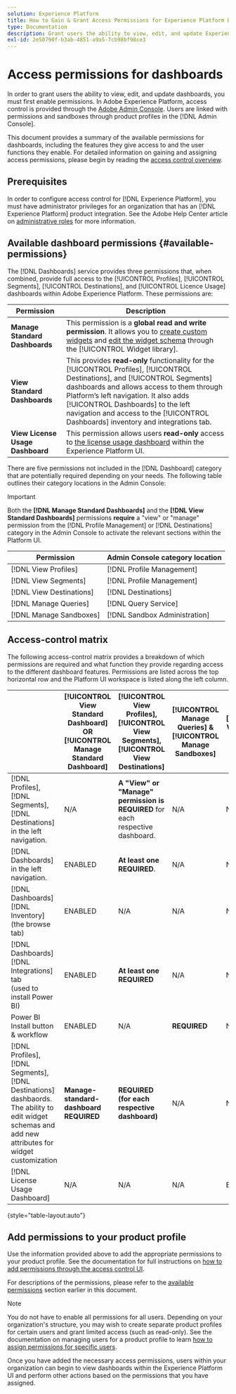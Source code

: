 ```yaml
---
solution: Experience Platform
title: How to Gain & Grant Access Permissions for Experience Platform Dashboards
type: Documentation
description: Grant users the ability to view, edit, and update Experience Platform dashboards using Adobe Admin Console.
exl-id: 2e50790f-b3ab-4851-a9a5-7cb98bf98ce3
---
```

# Access permissions for dashboards

In order to grant users the ability to view, edit, and update dashboards, you must first enable permissions. In Adobe Experience Platform, access control is provided through the [Adobe Admin Console](https://adminconsole.adobe.com/). Users are linked with permissions and sandboxes through product profiles in the [!DNL Admin Console].

This document provides a summary of the available permissions for dashboards, including the features they give access to and the user functions they enable. For detailed information on gaining and assigning access permissions, please begin by reading the [access control overview](../access-control/home.md).

## Prerequisites

In order to configure access control for [!DNL Experience Platform], you must have administrator privileges for an organization that has an [!DNL Experience Platform] product integration. See the Adobe Help Center article on [administrative roles](https://helpx.adobe.com/enterprise/using/admin-roles.html) for more information.

## Available dashboard permissions {#available-permissions}

The [!DNL Dashboards] service provides three permissions that, when combined, provide full access to the [!UICONTROL Profiles], [!UICONTROL Segments], [!UICONTROL Destinations], and [!UICONTROL Licence Usage] dashboards within Adobe Experience Platform. These permissions are:

| Permission  | Description  |
|---|---|
| **Manage Standard Dashboards**  | This permission is a **global read and write permission**. It allows you to [create custom widgets](./customize/custom-widgets.md) and [edit the widget schema](./customize/edit-schema.md) through the [!UICONTROL Widget library]. |
| **View Standard Dashboards**  | This provides **read-only** functionality for the [!UICONTROL Profiles], [!UICONTROL Destinations], and [!UICONTROL Segments] dashboards and allows access to them through Platform’s left navigation. It also adds [!UICONTROL Dashboards] to the left navigation and access to the [!UICONTROL Dashboards] inventory and integrations tab. |
| **View License Usage Dashboard** | This permission allows users **read-only** access to [the license usage dashboard](./guides/license-usage.md) within the Experience Platform UI. |

There are five permissions not included in the [!DNL Dashboard] category that are potentially required depending on your needs. The following table outlines their category locations in the Admin Console:

>[!IMPORTANT]
>
>Both the **[!DNL Manage Standard Dashboards]** and the **[!DNL View Standard Dashboards]** permissions **require** a "view" or "manage" permission from the [!DNL Profile Management] or [!DNL Destinations] category in the Admin Console to activate the relevant sections within the Platform UI.

| Permission | Admin Console category location |
|---|---|
| [!DNL View Profiles]  | [!DNL Profile Management] |
| [!DNL View Segments] | [!DNL Profile Management] |
| [!DNL View Destinations] | [!DNL Destinations] |
| [!DNL Manage Queries]  | [!DNL Query Service] |
| [!DNL Manage Sandboxes]  | [!DNL Sandbox Administration] |

## Access-control matrix

The following access-control matrix provides a breakdown of which permissions are required and what function they provide regarding access to the different dashboard features. Permissions are listed across the top horizontal row and the Platform UI workspace is listed along the left column.  

|   | [!UICONTROL View Standard Dashboard] OR [!UICONTROL Manage Standard Dashboard] | [!UICONTROL View Profiles],<br/>[!UICONTROL View Segments],<br/> [!UICONTROL View Destinations] | [!UICONTROL Manage Queries] & [!UICONTROL Manage Sandboxes] | [!UICONTROL View License Usage Dashboard]  |
|---|---|---|---|---|
| [!DNL Profiles],<br/>[!DNL Segments],<br/>[!DNL Destinations] in the left navigation. | N/A | **A "View" or "Manage" permission is REQUIRED** for each respective dashboard. | N/A | N/A |
| [!DNL Dashboards] in the left navigation. | ENABLED | **At least one REQUIRED**. | N/A | N/A |
| [!DNL Dashboards] [!DNL Inventory] <br/>(the browse tab) | ENABLED | N/A | N/A | N/A |
| [!DNL Dashboards] [!DNL Integrations] tab <br/>(used to install Power BI) | ENABLED | **At least one REQUIRED** |N/A | N/A |
| Power BI Install button & workflow | ENABLED | N/A | **REQUIRED** | N/A |
| [!DNL Profiles],<br/>[!DNL Segments],<br/>[!DNL Destinations] dashbaords.<br/>The ability to edit widget schemas and add new attributes for widget customization | **Manage-standard-dashboard REQUIRED**  | **REQUIRED (for each respective dashboard)** | N/A | N/A |
| [!DNL License Usage Dashboard] |  N/A | N/A | N/A | ENABLED |

{style="table-layout:auto"}

## Add permissions to your product profile

Use the information provided above to add the appropriate permissions to your product profile. See the documentation for full instructions on [how to add permissions through the access control UI](../access-control/ui/permissions.md). 

For descriptions of the permissions, please refer to the [available permissions](#available-permissions) section earlier in this document.

>[!NOTE]
>
>You do not have to enable all permissions for all users. Depending on your organization's structure, you may wish to create separate product profiles for certain users and grant limited access (such as read-only). See the documentation on managing users for a product profile to learn [how to assign permissions for specific users](../access-control/ui/users.md).

Once you have added the necessary access permissions, users within your organization can begin to view dashboards within the Experience Platform UI and perform other actions based on the permissions that you have assigned.  
